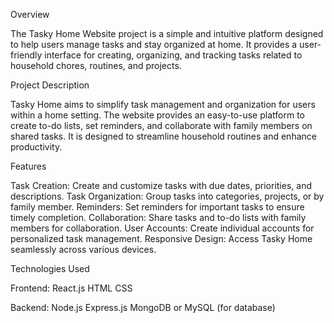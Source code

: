 Overview

The Tasky Home Website project is a simple and intuitive platform designed to help users manage tasks and stay organized at home. It provides a user-friendly interface for creating, organizing, and tracking tasks related to household chores, routines, and projects.

Project Description


Tasky Home aims to simplify task management and organization for users within a home setting. The website provides an easy-to-use platform to create to-do lists, set reminders, and collaborate with family members on shared tasks. It is designed to streamline household routines and enhance productivity.

Features


Task Creation: Create and customize tasks with due dates, priorities, and descriptions.
Task Organization: Group tasks into categories, projects, or by family member.
Reminders: Set reminders for important tasks to ensure timely completion.
Collaboration: Share tasks and to-do lists with family members for collaboration.
User Accounts: Create individual accounts for personalized task management.
Responsive Design: Access Tasky Home seamlessly across various devices.


Technologies Used


Frontend:
React.js
HTML
CSS


Backend:
Node.js
Express.js
MongoDB or MySQL (for database)
